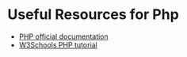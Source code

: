 # Useful Resources for Php

- [PHP official documentation](https://www.php.net/manual/)
- [W3Schools PHP tutorial](https://www.w3schools.com/php/)
